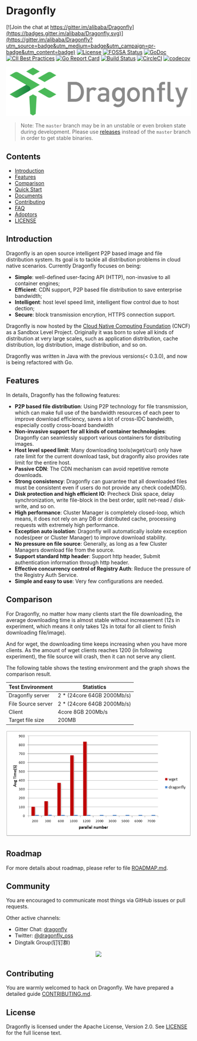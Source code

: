 # Dragonfly

[![Join the chat at https://gitter.im/alibaba/Dragonfly](https://badges.gitter.im/alibaba/Dragonfly.svg)](https://gitter.im/alibaba/Dragonfly?utm_source=badge&utm_medium=badge&utm_campaign=pr-badge&utm_content=badge)
[![License](https://img.shields.io/badge/license-Apache%202-brightgreen.svg)](https://github.com/dragonflyoss/Dragonfly/blob/master/LICENSE)
[![FOSSA Status](https://app.fossa.io/api/projects/git%2Bgithub.com%2Fdragonflyoss%2FDragonfly.svg?type=shield)](https://app.fossa.io/projects/git%2Bgithub.com%2Fdragonflyoss%2FDragonfly?ref=badge_shield)
[![GoDoc](https://godoc.org/github.com/dragonflyoss/Dragonfly?status.svg)](https://godoc.org/github.com/dragonflyoss/Dragonfly)
[![CII Best Practices](https://bestpractices.coreinfrastructure.org/projects/2562/badge)](https://bestpractices.coreinfrastructure.org/en/projects/2562)
[![Go Report Card](https://goreportcard.com/badge/github.com/dragonflyoss/Dragonfly)](https://goreportcard.com/report/github.com/dragonflyoss/Dragonfly)
[![Build Status](https://travis-ci.org/dragonflyoss/Dragonfly.svg?branch=master)](https://travis-ci.org/dragonflyoss/Dragonfly)
[![CircleCI](https://circleci.com/gh/dragonflyoss/Dragonfly.svg?style=svg)](https://circleci.com/gh/dragonflyoss/Dragonfly)
[![codecov](https://codecov.io/gh/dragonflyoss/Dragonfly/branch/master/graph/badge.svg)](https://codecov.io/gh/dragonflyoss/Dragonfly)

![Dragonfly](docs/images/logo/dragonfly-linear.png)

> Note: The `master` branch may be in an unstable or even broken state during development. Please use [releases](https://github.com/dragonflyoss/Dragonfly/releases) instead of the `master` branch in order to get stable binaries.

## Contents

- [Introduction](#introduction)
- [Features](#features)
- [Comparison](#comparison)
- [Quick Start](./docs/quick_start/README.md)
- [Documents](https://d7y.io/en-us/docs/overview/what_is_dragonfly.html)
- [Contributing](CONTRIBUTING.md)
- [FAQ](FAQ.md)
- [Adoptors](./docs/README.md#who-has-adopted-dragonfly)
- [LICENSE](LICENSE)

## Introduction

Dragonfly is an open source intelligent P2P based image and file distribution system. Its goal is to tackle all distribution problems in cloud native scenarios. Currently Dragonfly focuses on being:

- **Simple**: well-defined user-facing API (HTTP), non-invasive to all container engines;
- **Efficient**: CDN support, P2P based file distribution to save enterprise bandwidth;
- **Intelligent**: host level speed limit, intelligent flow control due to host dection;
- **Secure**: block transmission encrytion, HTTPS connection support.

Dragonfly is now hosted by the [Cloud Native Computing Foundation](https://cncf.io) (CNCF) as a Sandbox Level Project. Originally it was born to solve all kinds of distribution at very large scales, such as application distribution, cache distribution, log distribution, image distribution, and so on.

Dragonfly was written in Java with the previous versions(< 0.3.0), and now is being refactored with Go.

## Features

In details, Dragonfly has the following features:

- **P2P based file distribution**: Using P2P technology for file transmission, which can make full use of the bandwidth resources of each peer to improve download efficiency,  saves a lot of cross-IDC bandwidth, especially costly cross-board bandwidth
- **Non-invasive support for all kinds of container technologies**: Dragonfly can seamlessly support various containers for distributing images.
- **Host level speed limit**: Many downloading tools(wget/curl) only have rate limit for the current download task, but dragonfly also provides rate limit for the entire host.
- **Passive CDN**: The CDN mechanism can avoid repetitive remote downloads.
- **Strong consistency**: Dragonfly can guarantee that all downloaded files must be consistent even if users do not provide any check code(MD5).
- **Disk protection and high efficient IO**: Precheck Disk space, delay synchronization, write file-block in the best order, split net-read / disk-write, and so on.
- **High performance**: Cluster Manager is completely closed-loop, which means, it does not rely on any DB or distributed cache, processing requests with extremely high performance.
- **Exception auto isolation**: Dragonfly will automatically isolate exception nodes(peer or Cluster Manager) to improve download stability.
- **No pressure on file source**: Generally, as long as a few Cluster Managers download file from the source.
- **Support standard http header**: Support http header, Submit authentication information through http header.
- **Effective concurrency control of Registry Auth**: Reduce the pressure of the Registry Auth Service.
- **Simple and easy to use**: Very few configurations are needed.

## Comparison

For Dragonfly, no matter how many clients start the file downloading, the average downloading time is almost stable without increasement (12s in experiment, which means it only takes 12s in total for all client to finish downloading file/image).

And for wget, the downloading time keeps increasing when you have more clients. As the amount of wget clients reaches 1200 (in following experiment), the file source will crash, then it can not serve any client.

The following table shows the testing environment and the graph shows the comparison result.

|Test Environment |Statistics|
|--------------------|-------------------|
|Dragonfly server|2 * (24core 64GB 2000Mb/s)|
|File Source server|2 * (24core 64GB 2000Mb/s)|
|Client|4core 8GB 200Mb/s|
|Target file size|200MB|

![Performance](docs/images/performance.png)

## Roadmap

For more details about roadmap, please refer to file [ROADMAP.md](ROADMAP.md).

## Community

You are encouraged to communicate most things via GitHub issues or pull requests.

Other active channels:

- Gitter Chat: [dragonfly](https://gitter.im/alibaba/Dragonfly)
- Twitter: [@dragonfly_oss](https://twitter.com/dragonfly_oss)
- Dingtalk Group(钉钉群)

<p align="center">
<img src=https://user-images.githubusercontent.com/9465626/50591975-2ac2ba00-0ecd-11e9-9e53-4c4d6a7dfc7d.jpg width="250">
</p>

## Contributing

You are warmly welcomed to hack on Dragonfly. We have prepared a detailed guide [CONTRIBUTING.md](CONTRIBUTING.md).

## License

Dragonfly is licensed under the Apache License, Version 2.0. See [LICENSE](LICENSE) for the full license text.

